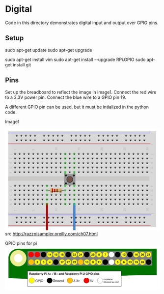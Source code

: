 # Digital

Code in this directory demonstrates digital input and output over GPIO pins.

## Setup

sudo apt-get update
sudo apt-get upgrade

sudo apt-get install vim
sudo apt-get install --upgrade RPi.GPIO
sudo apt-get install git

## Pins

Set up the breadboard to reflect the image in image1.
Connect the red wire to a 3.3V power pin.
Connect the blue wire to a GPIO pin 19.

A different GPIO pin can be used, but it must be intialized in the python code.

Image1

![pins](img/digital_button_wiring.JPG)
src http://razzpisampler.oreilly.com/ch07.html


GPIO pins for pi
![image](img/GPIO_pi_pins.jpg)


